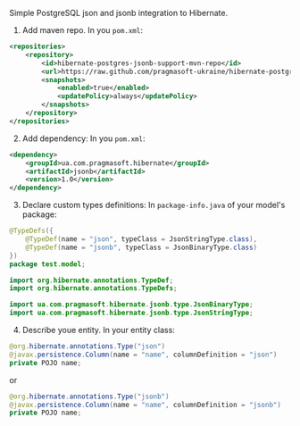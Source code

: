 Simple PostgreSQL json and jsonb integration to Hibernate.

1. Add maven repo.
In you `pom.xml`:
```xml
<repositories>
    <repository>
        <id>hibernate-postgres-jsonb-support-mvn-repo</id>
        <url>https://raw.github.com/pragmasoft-ukraine/hibernate-postgres-jsonb-support/tree/mvn-repo/</url>
        <snapshots>
            <enabled>true</enabled>
            <updatePolicy>always</updatePolicy>
        </snapshots>
    </repository>
</repositories>
```

2. Add dependency:
In you `pom.xml`:
```xml
<dependency>
	<groupId>ua.com.pragmasoft.hibernate</groupId>
	<artifactId>jsonb</artifactId>
	<version>1.0</version>
</dependency>
```

3. Declare custom types definitions:
In `package-info.java` of your model's package:
```java
@TypeDefs({
	@TypeDef(name = "json", typeClass = JsonStringType.class),
	@TypeDef(name = "jsonb", typeClass = JsonBinaryType.class)
})
package test.model;

import org.hibernate.annotations.TypeDef;
import org.hibernate.annotations.TypeDefs;

import ua.com.pragmasoft.hibernate.jsonb.type.JsonBinaryType;
import ua.com.pragmasoft.hibernate.jsonb.type.JsonStringType;
```

4. Describe youe entity.
In your entity class:
```java
@org.hibernate.annotations.Type("json")
@javax.persistence.Column(name = "name", columnDefinition = "json")
private POJO name;
```
or
```java
@org.hibernate.annotations.Type("jsonb")
@javax.persistence.Column(name = "name", columnDefinition = "jsonb")
private POJO name;
```
